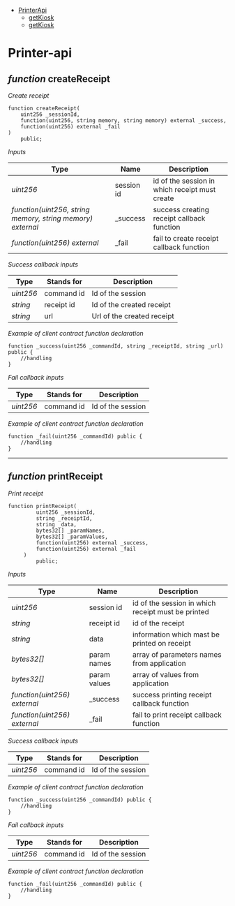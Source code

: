 * [PrinterApi](#printer-api)
  * [getKiosk](#*function*-createreceipt)
  * [getKiosk](#*function*-printreceipt)

# Printer-api

## *function* createReceipt

*Create receipt*

```solidity
function createReceipt(
    uint256 _sessionId,
    function(uint256, string memory, string memory) external _success,
    function(uint256) external _fail
)
    public;
```

*Inputs*

| Type | Name | Description |
|-|-|-|
| *uint256* | session id | id of the session in which receipt must create |
| *function(uint256, string memory, string memory) external* | _success | success creating receipt callback function |
| *function(uint256) external* | _fail | fail to create receipt callback function |

*Success callback inputs*

| Type | Stands for | Description |
|-|-|-|
| *uint256* | command id | Id of the session |
| *string* | receipt id | Id of the created receipt |
| *string* | url | Url of the created receipt  |

*Example of client contract function declaration*
```solidity
function _success(uint256 _commandId, string _receiptId, string _url) public {
    //handling
}
```

*Fail callback inputs*

| Type | Stands for | Description |
|-|-|-|
| *uint256* | command id | Id of the session |

*Example of client contract function declaration*
```solidity
function _fail(uint256 _commandId) public {
    //handling
}
```

---

## *function* printReceipt

*Print receipt*

```solidity
function printReceipt(
         uint256 _sessionId,
         string _receiptId,
         string _data,
         bytes32[] _paramNames,
         bytes32[] _paramValues,
         function(uint256) external _success,
         function(uint256) external _fail
     )
         public;
```

*Inputs*

| Type | Name | Description |
|-|-|-|
| *uint256* | session id | id of the session in which receipt must be printed |
| *string* | receipt id | id of the receipt |
| *string* | data | information which mast be printed on receipt |
| *bytes32[]* | param names | array of parameters names from application |
| *bytes32[]* | param values | array of values from application |
| *function(uint256) external* | _success | success printing receipt callback function |
| *function(uint256) external* | _fail | fail to print receipt callback function |

*Success callback inputs*

| Type | Stands for | Description |
|-|-|-|
| *uint256* | command id | Id of the session |

*Example of client contract function declaration*
```solidity
function _success(uint256 _commandId) public {
    //handling
}
```

*Fail callback inputs*

| Type | Stands for | Description |
|-|-|-|
| *uint256* | command id | Id of the session |

*Example of client contract function declaration*
```solidity
function _fail(uint256 _commandId) public {
    //handling
}
```